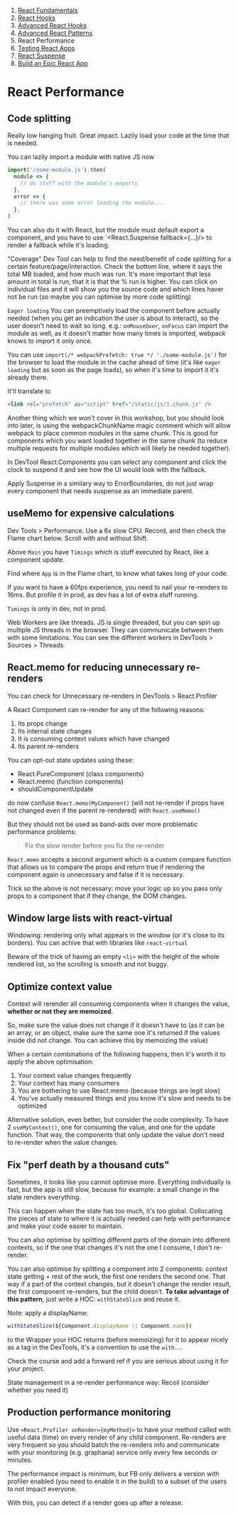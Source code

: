 1. [React Fundamentals](./react-fundamentals.md)
2. [React Hooks](./react-hooks.md)
3. [Advanced React Hooks](./advanced-react-hooks.md)
4. [Advanced React Patterns](./advanced-react-patterns.md)
5. React Performance
6. [Testing React Apps](./testing-react-apps.md)
7. [React Suspense](./react-suspense.md)
8. [Build an Epic React App](./build-an-epic-react-app.md)

# React Performance

## Code splitting

Really low hanging fruit. Great impact. Lazily load your code at the time that
is needed.

You can lazily import a module with native JS now

```javascript
import('/some-module.js').then(
  module => {
    // do stuff with the module's exports
  },
  error => {
    // there was some error loading the module...
  },
)
```

You can also do it with React, but the module must default export a component,
and you have to use `<React.Suspense fallback={...}/> to render a fallback while
it's loading.

"Coverage" Dev Tool can help to find the need/benefit of code splitting for a
certain feature/page/interaction. Check the bottom line, where it says the total
MB loaded, and how much was run. It's more important that less amount in total
is run, that it is that the % run is higher. You can click on individual files
and it will show you the source code and which lines haver not be run (so maybe
you can optimise by more code splitting)

`Eager loading` You can preemptively load the component before actually needed
(when you get an indication the user is about to interact), so the user doesn't
need to wait so long. e.g.: `onMouseOver`, `onFocus` can import the module as
well, as it doesn't matter how many times is imported, webpack knows to import
it only once.

You can use `import(/* webpackPrefetch: true */ './some-module.js')` for the
browser to load the module in the cache ahead of time (it's like `eager loading`
but as soon as the page loads), so when it's time to import it it's already
there.

It'll translate to

```html
<link rel="prefetch" as="script" href="/static/js/1.chunk.js" />
```

Another thing which we won't cover in this workshop, but you should look into
later, is using the webpackChunkName magic comment which will allow webpack to
place common modules in the same chunk. This is good for components which you
want loaded together in the same chunk (to reduce multiple requests for multiple
modules which will likely be needed together).

In DevTool React.Components you can select any component and click the clock to
suspend it and see how the UI would look with the fallback.

Apply Suspense in a similary way to ErrorBoundaries, do not just wrap every
component that needs suspense as an immediate parent.

## useMemo for expensive calculations

Dev Tools > Performance. Use a 6x slow CPU. Record, and then check the Flame
chart below. Scroll with and without Shift.

Above `Main` you have `Timings` which is stuff executed by React, like a
component update.

Find where `App` is in the Flame chart, to know what takes long of your code.

If you want to have a 60fps experience, you need to nail your re-renders to
16ms. But profile it in prod, as dev has a lot of extra stuff running.

`Timings` is only in dev, not in prod.

Web Workers are like threads. JS is single threaded, but you can spin up
multiple JS threads in the browser. They can communicate between them with some
limitations. You can see the different workers in DevTools > Sources > Threads

## React.memo for reducing unnecessary re-renders

You can check for Unnecessary re-renders in DevTools > React.Profiler

A React Component can re-render for any of the following reasons:

1. Its props change
2. Its internal state changes
3. It is consuming context values which have changed
4. Its parent re-renders

You can opt-out state updates using these:

- React.PureComponent (class components)
- React.memo (function components)
- shouldComponentUpdate

do now confuse `React.memo(MyComponent)` (will not re-render if props have not
changed even if the parent re-rendered) with `React.useMemo()`

But they should not be used as band-aids over more problematic performance
problems:

> Fix the slow render before you fix the re-render

`React.memo` accepts a second argument which is a custom compare function that
allows us to compare the props and return true if rendering the component again
is unnecessary and false if it is necessary.

Trick so the above is not necessary: move your logic up so you pass only props
to a component that if they change, the DOM changes.

## Window large lists with react-virtual

Windowing: rendering only what appears in the window (or it's close to its
borders). You can achive that with libraries like `react-virtual`

Beware of the trick of having an empty `<li>` with the height of the whole
rendered list, so the scrolling is smooth and not buggy.

## Optimize context value

Context will rerender all consuming components when it changes the value,
**whether or not they are memoized**.

So, make sure the value does not change if it doesn't have to (as it can be an
array, or an object, make sure the same one it's returned if the values inside
did not change. You can achieve this by memoizing the value)

When a certain combinations of the following happens, then it's worth it to
apply the above optimisation:

1. Your context value changes frequently
2. Your context has many consumers
3. You are bothering to use React.memo (because things are legit slow)
4. You've actually measured things and you know it's slow and needs to be
   optimized

Alternative solution, even better, but consider the code complexity. To have 2
`useMyContext()`, one for consuming the value, and one for the update function.
That way, the components that only update the value don't need to re-render when
the value changes.

## Fix "perf death by a thousand cuts"

Sometimes, it looks like you cannot optimise more. Everything individually is
fast, but the app is still slow, because for example: a small change in the
state renders everything.

This can happen when the state has too much, it's too global. Collocating the
pieces of state to where it is actually needed can help with performance and
make your code easier to maintain.

You can also optimise by splitting different parts of the domain into different
contexts, so if the one that changes it's not the one I consume, I don't
re-render.

You can also optimise by splitting a component into 2 components: context state
getting + rest of the work, the first one renders the second one. That way if a
part of the context changes, but it doesn't change the render result, the first
component re-renders, but the child doesn't. **To take advantage of this
pattern**, just write a HOC: `withStateSlice` and reuse it.

Note: apply a displayName:

```javascript
withStateSlice(${Component.displayName || Component.name})
```

to the Wrapper your HOC returns (before memoizing) for it to appear nicely as a
tag in the DevTools, it's a convention to use the `with..`.

Check the course and add a forward ref if you are serious about using it for
your project.

State management in a re-render performance way: Recoil (consider whether you
need it)

## Production performance monitoring

Use `<React.Profiler onRender={myMethod}>` to have your method called with
useful data (time) on every render of any child component. Re-renders are very
frequent so you should batch the re-renders info and communicate with your
monitoring (e.g. graphana) service only every few seconds or minutes.

The performance impact is minimum, but FB only delivers a version with profiler
enabled (you need to enable it in the build) to a subset of the users to not
impact everyone.

With this, you can detect if a render goes up after a release.
